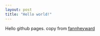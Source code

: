 ```yaml
---
layout: post
title: "Hello world!"
---
```


Hello github pages. copy from [fannheyward][1]


[1]: http://fann.im/
